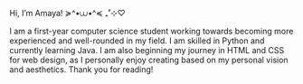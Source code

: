 Hi, I’m Amaya! ≽^•⩊•^≼ ₊˚⊹♡ 

I am a first-year computer science student working towards becoming more experienced and well-rounded in my field. I am skilled in Python and currently learning Java. I am also beginning my
journey in HTML and CSS for web design, as I personally enjoy creating based on my personal vision and aesthetics. Thank you for reading!

<!---
amayatav/amayatav is a ✨ special ✨ repository because its `README.md` (this file) appears on your GitHub profile.
You can click the Preview link to take a look at your changes.
--->
